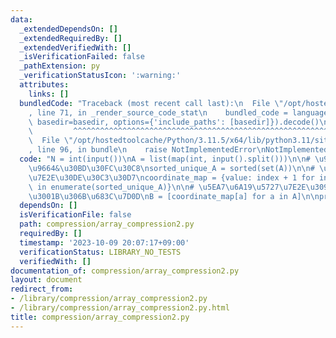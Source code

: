 ```yaml
---
data:
  _extendedDependsOn: []
  _extendedRequiredBy: []
  _extendedVerifiedWith: []
  _isVerificationFailed: false
  _pathExtension: py
  _verificationStatusIcon: ':warning:'
  attributes:
    links: []
  bundledCode: "Traceback (most recent call last):\n  File \"/opt/hostedtoolcache/Python/3.11.5/x64/lib/python3.11/site-packages/onlinejudge_verify/documentation/build.py\"\
    , line 71, in _render_source_code_stat\n    bundled_code = language.bundle(stat.path,\
    \ basedir=basedir, options={'include_paths': [basedir]}).decode()\n          \
    \         ^^^^^^^^^^^^^^^^^^^^^^^^^^^^^^^^^^^^^^^^^^^^^^^^^^^^^^^^^^^^^^^^^^^^^^^^^^^^^^^^^\n\
    \  File \"/opt/hostedtoolcache/Python/3.11.5/x64/lib/python3.11/site-packages/onlinejudge_verify/languages/python.py\"\
    , line 96, in bundle\n    raise NotImplementedError\nNotImplementedError\n"
  code: "N = int(input())\nA = list(map(int, input().split()))\n\n# \u91CD\u8907\u524A\
    \u9664&\u30BD\u30FC\u30C8\nsorted_unique_A = sorted(set(A))\n\n# \u5EA7\u6A19\u5727\
    \u7E2E\u30DE\u30C3\u30D7\ncoordinate_map = {value: index + 1 for index, value\
    \ in enumerate(sorted_unique_A)}\n\n# \u5EA7\u6A19\u5727\u7E2E\u3092\u884C\u3044\
    \u3001B\u306B\u683C\u7D0D\nB = [coordinate_map[a] for a in A]\n\nprint(*B)\n"
  dependsOn: []
  isVerificationFile: false
  path: compression/array_compression2.py
  requiredBy: []
  timestamp: '2023-10-09 20:07:17+09:00'
  verificationStatus: LIBRARY_NO_TESTS
  verifiedWith: []
documentation_of: compression/array_compression2.py
layout: document
redirect_from:
- /library/compression/array_compression2.py
- /library/compression/array_compression2.py.html
title: compression/array_compression2.py
---
```


